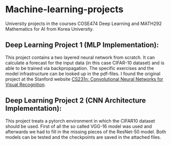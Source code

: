 # Machine-learning-projects
University projects in the courses COSE474 Deep Learning and MATH292 Mathematics for AI from Korea University.

## Deep Learning Project 1 (MLP Implementation):
This project contains a two layered neural network from scratch. It can calculate a forecast for the input data (in this case CIFAR-10 dataset) and is able to be trained via backpropagation. The specific exercises and the model infrastructure can be looked up in the pdf-files. I found the original project at the Stanford website <a href="https://www.w3schools.com](http://cs231n.stanford.edu/">CS231n: Convolutional Neural Networks for Visual Recognition</a>.

## Deep Learning Project 2 (CNN Architecture Implementation):
This project treats a pytorch environment in which the CIFAR10 dataset should be used. First of all the so called VGG-16 model was used and afterwards we had to fill in the missing pieces of the ResNet-50 model. Both models can be tested and the checkpoints are saved in the attached files.
